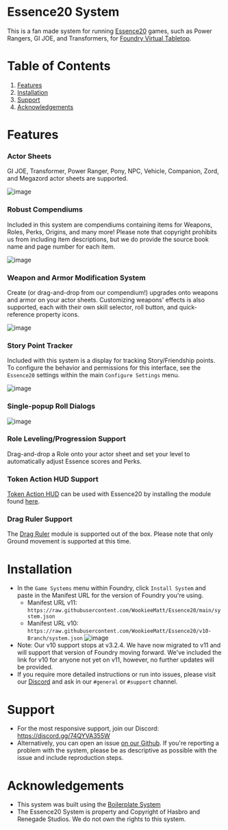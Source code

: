 # Essence20 System

This is a fan made system for running [Essence20](https://renegadegamestudios.com/blog/introducing-the-essence20-roleplaying-system/) games, such as Power Rangers, GI JOE, and Transformers, for [Foundry Virtual Tabletop](https://foundryvtt.com/).

# Table of Contents
1. [Features](#features)
2. [Installation](#installation)
3. [Support](#support)
4. [Acknowledgements](#acknowledgements)

# Features

### Actor Sheets
GI JOE, Transformer, Power Ranger, Pony, NPC, Vehicle, Companion, Zord, and Megazord actor sheets are supported.

![image](https://github.com/WookieeMatt/Essence20/assets/41161497/47041f61-2d18-46e1-8213-dd7c8e4ca6f1)

### Robust Compendiums
Included in this system are compendiums containing items for Weapons, Roles, Perks, Origins, and many more! Please note that copyright prohibits us from including item descriptions, but we do provide the source book name and page number for each item.

![image](https://github.com/WookieeMatt/Essence20/assets/41161497/950b13c2-ba49-4bde-91e2-c146eb09894b)

### Weapon and Armor Modification System
Create (or drag-and-drop from our compendium!) upgrades onto weapons and armor on your actor sheets. Customizing weapons' effects is also supported, each with their own skill selector, roll button, and quick-reference property icons.

![image](https://github.com/WookieeMatt/Essence20/assets/41161497/3b98c01d-1f33-4bcc-b310-a25d968db434)

### Story Point Tracker
Included with this system is a display for tracking Story/Friendship points. To configure the behavior and permissions for this interface, see the `Essence20` settings within the main `Configure Settings` menu.

![image](https://github.com/WookieeMatt/Essence20/assets/41161497/2c5f4129-d13f-464b-99d8-9b1fc3f97f11)

### Single-popup Roll Dialogs
![image](https://github.com/WookieeMatt/Essence20/assets/41161497/0369cd2b-4901-428b-b21a-483f3f07a4f0)

### Role Leveling/Progression Support
Drag-and-drop a Role onto your actor sheet and set your level to automatically adjust Essence scores and Perks.

### Token Action HUD Support
[Token Action HUD](https://github.com/Larkinabout/fvtt-token-action-hud-core) can be used with Essence20 by installing the module found [here](https://github.com/phildominguez/token-action-hud-essence20).

### Drag Ruler Support
The [Drag Ruler](https://foundryvtt.com/packages/drag-ruler/) module is supported out of the box. Please note that only Ground movement is supported at this time.

# Installation
- In the `Game Systems` menu within Foundry, click `Install System` and paste in the Manifest URL for the version of Foundry you're using.
  - Manifest URL v11: `https://raw.githubusercontent.com/WookieeMatt/Essence20/main/system.json`
  - Manifest URL v10: `https://raw.githubusercontent.com/WookieeMatt/Essence20/v10-Branch/system.json`
![image](https://github.com/WookieeMatt/Essence20/assets/41161497/f5accb7c-b51e-4b6b-816b-192001873132)
- Note: Our v10 support stops at v3.2.4. We have now migrated to v11 and will support that version of Foundry moving forward. We've included the link for v10 for anyone not yet on v11, however, no further updates will be provided.
- If you require more detailed instructions or run into issues, please visit our [Discord](https://discord.gg/74QYVA355W) and ask in our `#general` or `#support` channel.

# Support
- For the most responsive support, join our Discord: https://discord.gg/74QYVA355W
- Alternatively, you can open an issue [on our Github](https://github.com/WookieeMatt/Essence20/issues). If you're reporting a problem with the system, please be as descriptive as possible with the issue and include reproduction steps.

# Acknowledgements
- This system was built using the [Boilerplate System](https://gitlab.com/asacolips-projects/foundry-mods/boilerplate)
- The Essence20 System is property and Copyright of Hasbro and Renegade Studios. We do not own the rights to this system.
